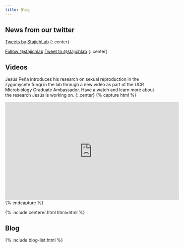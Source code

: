 ```yaml
---
title: Blog
---
```


## <i class="fas fa-newspaper"></i>News from our twitter

<!-- Twitter embeds from https://publish.twitter.com/ -->

<a class="twitter-timeline" data-width="400" data-height="400" href="https://twitter.com/stajichlab?lang=en">Tweets by StajichLab</a> <script async src="https://platform.twitter.com/widgets.js" charset="utf-8"></script>
{:.center}

<a href="https://twitter.com/stajichlab?lang=en" class="twitter-follow-button" data-show-count="false">Follow @stajichlab</a><script async src="https://platform.twitter.com/widgets.js" charset="utf-8"></script>
<a href="https://twitter.com/intent/tweet?screen_name=stajichlab" class="twitter-mention-button" data-show-count="false">Tweet to @stajichlab</a><script async src="https://platform.twitter.com/widgets.js" charset="utf-8"></script>
{:.center}

## <i class="fas fa-video"></i>Videos
Jesús Peña introduces his research on sexual reproduction in the zygomycete fungi in the lab through a new video as part of the UCR Microbiology Graduate Ambassador. Have a watch and learn more about the research Jesús is working on.
{:.center}
{% capture html %}
<!-- YouTube embed. Go to a video, click share, then embed. -->
<iframe width="560" height="315" src="https://www.youtube.com/embed/okdpZFn-C5I" frameborder="0" allow="accelerometer; autoplay; clipboard-write; encrypted-media; gyroscope; picture-in-picture" allowfullscreen></iframe>
{% endcapture %}

{% include centerer.html html=html %}

## <i class="fas fa-newspaper"></i>Blog

{% include blog-list.html %}

